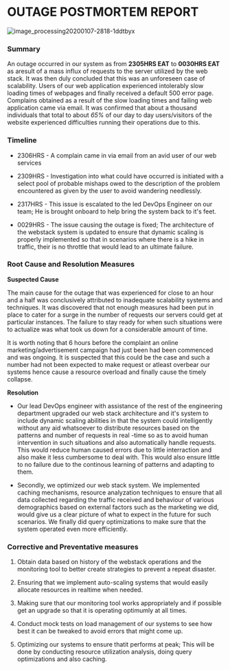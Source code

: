 # OUTAGE POSTMORTEM REPORT
![image_processing20200107-2818-1ddtbyx](https://github.com/ZwingliCaleb/alx-system_engineering-devops/assets/84632961/3b8347bf-908e-455a-803b-49cfe85316de)

### Summary

An outage occurred in our system as from **2305HRS EAT** to **0030HRS EAT** as aresult of a mass influx of requests to the server utilized by the web stack. It was then duly concluded that this was an unforeseen case of scalability.
Users of our web application experienced intolerably slow loading times of webpages and finally received a default 500 error page.
Complains obtained as a result of the slow loading times and failing web application came via email. It was confirmed that about a thousand individuals that total to about *65%* of our day to day users/visitors of the website experienced difficulties running their operations due to this.

### Timeline

* 2306HRS - A complain came in via email from an avid user of our web services

* 2309HRS - Investigation into what could have occurred is initiated with a select pool of probable mishaps owed to the description of the problem encountered as given by the user to avoid wandering needlessly.

* 2317HRS - This issue is escalated to the led DevOps Engineer on our team; He is brought onboard to help bring the system back to it's feet.

* 0029HRS - The issue causing the outage is fixed; The architecture of the webstack system is updated to ensure that dynamic scaling is properly implemented so that in scenarios where there is a hike in traffic, their is no throttle that would lead to an ultimate failure.

### Root Cause and Resolution Measures

**Suspected Cause**

The main cause for the outage that was experienced for close to an hour and a half was conclusively attributed to inadequate scalability systems and techniques. It was discovered that not enough measures had been put in place to cater for a surge in the number of requests our servers could get at particular instances. The failure to stay ready for when such situations were to actualize was what took us down for a considerable amount of time.

It is worth noting that 6 hours before the complaint an online marketing/advertisement campaign had just been had been commenced and was ongoing. It is suspected that this could be the case and such a number had not been expected to make request or atleast overbear our systems hence cause a resource overload and finally cause the timely collapse.

**Resolution**

* Our lead DevOps engineer with assistance of the rest of the engineering department upgraded our web stack architecture and it's system to include dynamic scaling abilities in that the system could intelligently without any aid whatsoever to distribute resources based on the patterns and number of requests in real -time so as to avoid human intervention in such situations and also automatically handle requests. This would reduce human caused errors due to little interraction and also make it less cumbersome to deal with. This would also ensure little to no failure due to the continous learning of patterns and adapting to them.

* Secondly, we optimized our web stack system. We implemented caching mechanisms, resource analyzation techniques to ensure that all data collected regarding the traffic received and behaviour of various demographics based on external factors such as the marketing we did, would give us a clear picture of what to expect in the future for such scenarios. We finally did query optimizations to make sure that the system operated even more efficiently.

### Corrective and Preventative measures

1. Obtain data based on history of the webstack operations and the monitoring tool to better create strategies to prevent a repeat disaster.

2. Ensuring that we implement auto-scaling systems that would easily allocate resources in realtime when needed.

3. Making sure that our monitoring tool works appropriately and if possible get an upgrade so that it is operating optimumly at all times.

4. Conduct mock tests on load management of our systems to see how best it can be tweaked to avoid errors that might come up.

5. Optimizing our systems to ensure thatit performs at peak; This will be done by conducting resource utilization analysis, doing query optimizations and also caching.
